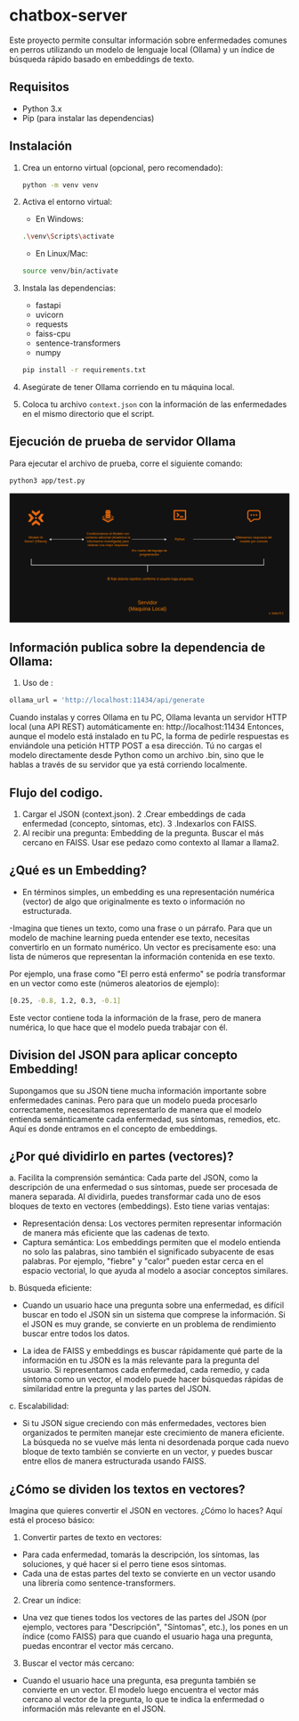 # chatbox-server
Este proyecto permite consultar información sobre enfermedades comunes en perros utilizando un modelo de lenguaje local (Ollama) y un índice de búsqueda rápido basado en embeddings de texto.

## Requisitos

- Python 3.x
- Pip (para instalar las dependencias)

## Instalación

1. Crea un entorno virtual (opcional, pero recomendado):

    ```bash
    python -m venv venv
    ```

2. Activa el entorno virtual:

    - En Windows:
    ```bash
    .\venv\Scripts\activate
    ```

    - En Linux/Mac:
    ```bash
    source venv/bin/activate
    ```

3. Instala las dependencias:
    - fastapi
    - uvicorn
    - requests
    - faiss-cpu
    - sentence-transformers
    - numpy
    ```bash
    pip install -r requirements.txt
    ```

4. Asegúrate de tener Ollama corriendo en tu máquina local.

5. Coloca tu archivo `context.json` con la información de las enfermedades en el mismo directorio que el script.

## Ejecución de prueba de servidor Ollama

Para ejecutar el archivo de prueba, corre el siguiente comando:

```bash
python3 app/test.py
```

![diagram](app/assets/modelo_chat_box_diagram.drawio.png)


## Información publica sobre la dependencia de Ollama:
1. Uso de :
```bash
ollama_url = 'http://localhost:11434/api/generate
```
Cuando instalas y corres Ollama en tu PC, Ollama levanta un servidor HTTP local (una API REST) automáticamente en: http://localhost:11434
Entonces, aunque el modelo está instalado en tu PC, la forma de pedirle respuestas es enviándole una petición HTTP POST a esa dirección.
Tú no cargas el modelo directamente desde Python como un archivo .bin, sino que le hablas a través de su servidor que ya está corriendo localmente.

## Flujo del codigo.
1. Cargar el JSON (context.json).
2 .Crear embeddings de cada enfermedad (concepto, síntomas, etc).
3 .Indexarlos con FAISS.
4. Al recibir una pregunta:
Embedding de la pregunta.
Buscar el más cercano en FAISS.
Usar ese pedazo como contexto al llamar a llama2.

## ¿Qué es un Embedding?
- En términos simples, un embedding es una representación numérica (vector) de algo que originalmente es texto o información no estructurada.

-Imagina que tienes un texto, como una frase o un párrafo. Para que un modelo de machine learning pueda entender ese texto, necesitas convertirlo en un formato numérico. Un vector es precisamente eso: una lista de números que representan la información contenida en ese texto.

Por ejemplo, una frase como "El perro está enfermo" se podría transformar en un vector como este (números aleatorios de ejemplo):
```bash
[0.25, -0.8, 1.2, 0.3, -0.1]
```
Este vector contiene toda la información de la frase, pero de manera numérica, lo que hace que el modelo pueda trabajar con él.

## Division del JSON para aplicar concepto Embedding!
Supongamos que su JSON tiene mucha información importante sobre enfermedades caninas. Pero para que un modelo pueda procesarlo correctamente, necesitamos representarlo de manera que el modelo entienda semánticamente cada enfermedad, sus síntomas, remedios, etc.
Aquí es donde entramos en el concepto de embeddings.

## ¿Por qué dividirlo en partes (vectores)?
a. Facilita la comprensión semántica:
Cada parte del JSON, como la descripción de una enfermedad o sus síntomas, puede ser procesada de manera separada. Al dividirla, puedes transformar cada uno de esos bloques de texto en vectores (embeddings). Esto tiene varias ventajas:

- Representación densa: Los vectores permiten representar información de manera más eficiente que las cadenas de texto.
- Captura semántica: Los embeddings permiten que el modelo entienda no solo las palabras, sino también el significado subyacente de esas palabras. Por ejemplo, "fiebre" y "calor" pueden estar cerca en el espacio vectorial, lo que ayuda al modelo a asociar conceptos similares.

b. Búsqueda eficiente:
- Cuando un usuario hace una pregunta sobre una enfermedad, es difícil buscar en todo el JSON sin un sistema que comprese la información. Si el JSON es muy grande, se convierte en un problema de rendimiento buscar entre todos los datos.

- La idea de FAISS y embeddings es buscar rápidamente qué parte de la información en tu JSON es la más relevante para la pregunta del usuario. Si representamos cada enfermedad, cada remedio, y cada síntoma como un vector, el modelo puede hacer búsquedas rápidas de similaridad entre la pregunta y las partes del JSON.

c. Escalabilidad:
- Si tu JSON sigue creciendo con más enfermedades, vectores bien organizados te permiten manejar este crecimiento de manera eficiente. La búsqueda no se vuelve más lenta ni desordenada porque cada nuevo bloque de texto también se convierte en un vector, y puedes buscar entre ellos de manera estructurada usando FAISS.

## ¿Cómo se dividen los textos en vectores?
Imagina que quieres convertir el JSON en vectores. ¿Cómo lo haces? Aquí está el proceso básico:
 1. Convertir partes de texto en vectores:
  - Para cada enfermedad, tomarás la descripción, los síntomas, las soluciones, y qué hacer si el perro tiene esos síntomas.
  - Cada una de estas partes del texto se convierte en un vector usando una librería como sentence-transformers.


 2. Crear un índice:
  - Una vez que tienes todos los vectores de las partes del JSON (por ejemplo, vectores para "Descripción", "Síntomas", etc.), los pones en un índice (como FAISS) para que cuando el usuario haga una pregunta, puedas encontrar el vector más cercano.
  
 3. Buscar el vector más cercano:
 - Cuando el usuario hace una pregunta, esa pregunta también se convierte en un vector. El modelo luego encuentra el vector más cercano al vector de la pregunta, lo que te indica la enfermedad o información más relevante en el JSON.
